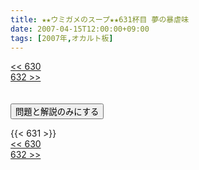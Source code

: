 ```yaml
---
title: ★★ウミガメのスープ★★631杯目 夢の暴虐味
date: 2007-04-15T12:00:00+09:00
tags: [2007年,オカルト板]
---
```

<div class="th_left"><a href="../630"><< 630</a></div>
<div class="th_right"><a href="../632">632 >></a></div>
<br><br>
<script src="../../js/cupsoup.js"></script>
<form>
<input type="button" value="問題と解説のみにする" onClick="toggleCupsoup()">
</form>
{{< 631 >}}
<div class="th_left"><a href="../630"><< 630</a></div>
<div class="th_right"><a href="../632">632 >></a></div>